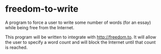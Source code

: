 # freedom-to-write

A program to force a user to write some number of words (for an essay) while being free from the Internet.

This program will be written to integrate with http://freedom.to. It will allow the user to specify a word count and will block the Internet until that count is reached.
